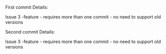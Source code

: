 First commit Details: 

Issue 3 -feature - requires more than one commit - no need to support old versions

Second commit Details:

Issue 3 -feature - requires more than one commit - no need to support old versions
